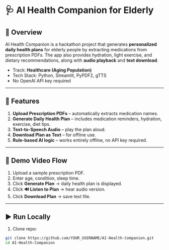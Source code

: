 # 🩺 AI Health Companion for Elderly

## 🚀 Overview
AI Health Companion is a hackathon project that generates **personalized daily health plans** for elderly people by extracting medications from prescription PDFs. The app also provides hydration, light exercise, and dietary recommendations, along with **audio playback** and **text download**.

- Track: **Healthcare (Aging Population)**
- Tech Stack: Python, Streamlit, PyPDF2, gTTS
- No OpenAI API key required

---

## 📌 Features
1. **Upload Prescription PDFs** – automatically extracts medication names.
2. **Generate Daily Health Plan** – includes medication reminders, hydration, exercise, diet tips.
3. **Text-to-Speech Audio** – play the plan aloud.
4. **Download Plan as Text** – for offline use.
5. **Rule-based AI logic** – works entirely offline, no API key required.

---

## 🎥 Demo Video Flow
1. Upload a sample prescription PDF.
2. Enter age, condition, sleep time.
3. Click **Generate Plan** → daily health plan is displayed.
4. Click **🔊 Listen to Plan** → hear audio version.
5. Click **Download Plan** → save text file.

---

## ▶️ Run Locally
1. Clone repo:
```bash
git clone https://github.com/YOUR_USERNAME/AI-Health-Companion.git
cd AI-Health-Companion
